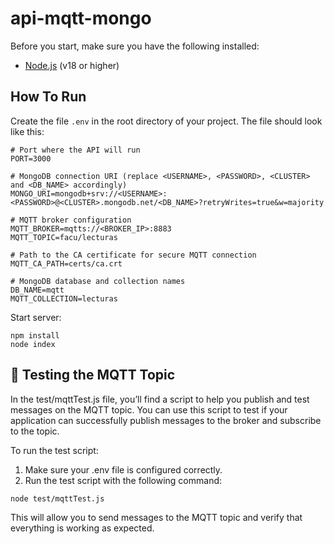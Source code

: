# api-mqtt-mongo

Before you start, make sure you have the following installed:

- [Node.js](https://nodejs.org/) (v18 or higher)


## How To Run
Create the file `.env` in the root directory of your project. The file should look like this:
```
# Port where the API will run
PORT=3000

# MongoDB connection URI (replace <USERNAME>, <PASSWORD>, <CLUSTER> and <DB_NAME> accordingly)
MONGO_URI=mongodb+srv://<USERNAME>:<PASSWORD>@<CLUSTER>.mongodb.net/<DB_NAME>?retryWrites=true&w=majority

# MQTT broker configuration
MQTT_BROKER=mqtts://<BROKER_IP>:8883
MQTT_TOPIC=facu/lecturas

# Path to the CA certificate for secure MQTT connection
MQTT_CA_PATH=certs/ca.crt

# MongoDB database and collection names
DB_NAME=mqtt
MQTT_COLLECTION=lecturas
```

Start server:
```
npm install
node index
```

## 📝 Testing the MQTT Topic
In the test/mqttTest.js file, you’ll find a script to help you publish and test messages on the MQTT topic. You can use this script to test if your application can successfully publish messages to the broker and subscribe to the topic.

To run the test script:
1. Make sure your .env file is configured correctly.
2. Run the test script with the following command:

```
node test/mqttTest.js
```

This will allow you to send messages to the MQTT topic and verify that everything is working as expected.





